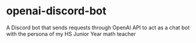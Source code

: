 # openai-discord-bot
A Discord bot that sends requests through OpenAI API to act as a chat bot with the persona of my HS Junior Year math teacher
